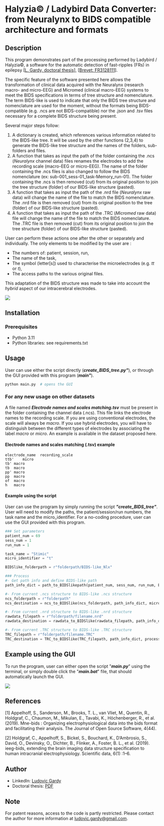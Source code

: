 # Halyzia© / Ladybird Data Converter: from Neuralynx to BIDS compatible architecture and formats

## Description
This program demonstrates part of the processing performed by Ladybird / Halyzia©, a software for the automatic detection of fast-ripples (FRs) in epilepsy [[L. Gardy, doctoral thesis](https://data.inpi.fr/brevets/FR3128111)], [[Brevet: FR3128111](http://thesesups.ups-tlse.fr/5164/1/2021TOU30190.pdf)].

The specific feature of the software presented here allows the transformation of clinical data acquired with the Neuralynx (research macro- and micro-EEG) and Micromed (clinical macro-EEG) systems to meet the BIDS specifications in terms of tree structure and nomenclature. The term BIDS-like is used to indicate that only the BIDS tree structure and nomenclature are used for the moment, without the formats being BIDS-compatible (e.g. .ncs are not BIDS-compatible) nor the .json and .tsv files necessary for a complete BIDS structure being present.

Several major steps follow:
1. A dictionary is created, which references various information related to the BIDS-like tree. It will be used by the other functions (2,3,4) to generate the BIDS-like tree structure and the names of the folders, sub-folders and files.
2. A function that takes as input the path of the folder containing the .ncs (*Neuralynx* channel data) files renames the electrodes to add the recording scale (macro-EEG or micro-EEG). The name of the folder containing the .ncs files is also changed to follow the BIDS nomenclature (ex: sub-001_sess-01_task-Memory_run-01). The folder containing the .ncs is then removed (cut) from its original position to join the tree structure (folder) of our BIDS-like structure (pasted).
3. A function that takes as input the path of the .nrd file (*Neuralynx* raw data) will change the name of the file to match the BIDS nomenclature. The .nrd file is then removed (cut) from its original position to the tree (folder) of our BIDS-like structure (pasted).
4. A function that takes as input the path of the .TRC (*Micromed* raw data) file will change the name of the file to match the BIDS nomenclature. The .TRC file is then removed (cut) from its original position to join the tree structure (folder) of our BIDS-like structure (pasted).

User can perform these actions one after the other or separately and individually. The only elements to be modified by the user are :
- The numbers of: patient, session, run,
- The name of the task,
- The symbol (letter[s]) used to characterise the microelectrodes (e.g. *tt* or *t*),
- The access paths to the various original files.

This adaptation of the BIDS structure was made to take into account the *hybrid* aspect of our intracerebral electrodes.

![](images/image1.png)

## Installation

### Prerequisites

- Python 3.11
- Python libraries: see requirements.txt

## Usage

User can use either the script directly (_**create_BIDS_tree.py"**_), or through the GUI provided with this program (_**main"**_).

```python
python main.py  # opens the GUI
```

### For any new usage on other datasets

A file named _**Electrode names and scales matching.tsv**_ must be present in the folder containing the channel data (.ncs). This file links the electrode names to the recording scale. If you are using conventional electrodes, the scale will always be *macro*. If you use hybrid electrodes, you will have to distinguish between the different types of electrodes by associating the label *macro* or *micro*. An example is available in the dataset proposed here.

#### Electrode names and scales matching (.tsv) example

```
electrode_name	recording_scale
ttb'	micro
tb'	macro
tb	macro
pp'	macro
pp	macro
of	macro
h	macro
```

#### Example using the script

User can use the program by simply running the script _**"create_BIDS_tree"**_. User will need to modify the paths, the patient/session/run numbers, the task name and the micro_identifier. For a no-coding procedure, user can use the GUI provided with this program.

```python
### Set parameters
patient_num = 69
sess_num = 1
run_num = 1

task_name = "Stimic"
micro_identifier = "t"

BIDSlike_folderpath = r"folderpath/BIDS-like_Nlx"

### Process
#- Get path info and define BIDS-like path
path_info_dict = path_to_BIDSlikepath(patient_num, sess_num, run_num, BIDSlike_folderpath, task_name)

#- From current .ncs structure to BIDS-like .ncs structure
ncs_folderpath = r"folderpath"
ncs_destination = ncs_to_BIDSlike(ncs_folderpath, path_info_dict, micro_identifier, process = True)

#- From current .nrd structure to BIDS-like .nrd structure
rawdata_filepath = r"folderpath/filename.nrd"
rawdata_destination = rawdata_to_BIDSlike(rawdata_filepath, path_info_dict, process = True)

#- From current .TRC structure to BIDS-like .TRC structure
TRC_filepath = r"folderpath/filename.TRC"
TRC_destination = TRC_to_BIDSlike(TRC_filepath, path_info_dict, process = True)
```

## Example using the GUI

To run the program, user can either open the script "_**main.py**_" using the terminal, or simply double click the "_**main.bat**_" file, that should automatically launch the GUI.

![](images/image2.png)

## References

[1] Appelhoff, S., Sanderson, M., Brooks, T. L., van Vliet, M., Quentin, R., Holdgraf, C., Chaumon, M., Mikulan, E., Tavabi, K., Höchenberger, R., et al. (2019). Mne-bids : Organizing electrophysiological data into the bids format and facilitating their analysis. The Journal of Open Source Software, 4(44).

[2] Holdgraf, C., Appelhoff, S., Bickel, S., Bouchard, K., D’Ambrosio, S., David, O., Devinsky, O., Dichter, B., Flinker, A., Foster, B. L., et al. (2019). ieeg-bids, extending the brain imaging data structure specification to human intracranial electrophysiology. Scientific data, 6(1) :1–6.

## Author

- LinkedIn: [Ludovic Gardy](https://www.linkedin.com/in/ludovic-gardy/)
- Doctoral thesis: [PDF](http://thesesups.ups-tlse.fr/5164/1/2021TOU30190.pdf)

## Note

For patent reasons, access to the code is partly restricted. Please contact the author for more information at [ludovic.gardy@gmail.com](mailto:ludovic.gardy@gmail.com).